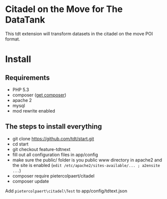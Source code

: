Citadel on the Move for The DataTank
=====================================

This tdt extension will transform datasets in the citadel on the move POI format.

# Install

## Requirements

* PHP 5.3
* composer ([get composer](http://getcomposer.org))
* apache 2
* mysql
* mod rewrite enabled

## The steps to install everything

* git clone https://github.com/tdt/start.git
* cd start
* git checkout feature-tdtnext
* fill out all configuration files in app/config
* make sure the public/ folder is you public www directory in apache2 and the site is enabled (`edit /etc/apache2/sites-available/... ; a2ensite ...`)
* composer require pietercolpaert/citadel
* composer update

Add `pietercolpaert\citadel\Test` to app/config/tdtext.json



